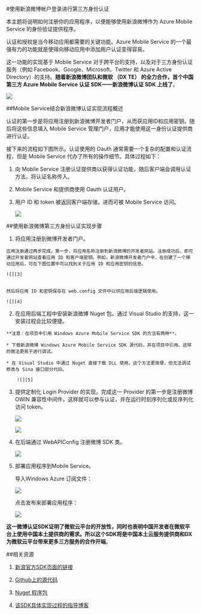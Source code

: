 <properties urlDisplayName="使用新浪微博帐户登录进行第三方身份认证" 
			pageTitle="使用新浪微博帐户登录进行第三方身份认证 - Azure 教程" 
			metaKeywords="移动服务，第三方身份认证，新浪微博" 
			description="认证和授权是当今移动应用都需要的关键功能。Azure Mobile Service 的一个最强有力的功能就是使得向移动应用中添加用户认证变得容易。随着新浪微博团队和微软 （DX TE） 的全力合作，首个中国第三方 Azure Mobile Service 认证 SDK——新浪微博认证 SDK 上线了。" 
			metaCanonical="" 
			services="" 
			documentationCenter="Mobile" 
			title="" 
			authors="" 
			solutions="" 
			manager="" editor="EricChen" />

<tags wacn.date="05/18/2015" ms.service="mobile-services" ms.date=""/>

#使用新浪微博帐户登录进行第三方身份认证
本主题将说明如何注册你的应用程序，以便能够使用新浪微博作为 Azure Mobile Service 的身份验证提供程序。认证和授权是当今移动应用都需要的关键功能。Azure Mobile Service 的一个最强有力的功能就是使得向移动应用中添加用户认证变得容易。
这一功能的实现基于 Mobile Service 对于跨平台的支持，以及对于三方身份认证服务（例如 Facebook、Google、Microsoft、Twitter 和 Azure Active Directory）的支持。**随着新浪微博团队和微软 （DX TE） 的全力合作，首个中国第三方 Azure Mobile Service 认证 SDK——新浪微博认证 SDK 上线了**。
![][1]
##Mobile Service结合新浪微博认证实现流程概述
认证的第一步是将应用注册到新浪微博开发者门户，从而获应用ID和应用密钥。随后将这些信息填入 Mobile Service 管理门户，应用才能使用这一身份认证提供商进行认证。
接下来的流程如下图所示。认证使用的 Oauth 通常需要一个复杂的配置和认证流程，但是 Mobile Service 代办了所有的操作细节。具体过程如下：
1.	向 Mobile Service 注册认证提供商以获得认证功能，随后客户端会调用认证方法，将认证名称传入。
2.	Mobile Service 和提供商使用 Oauth 认证用户。
3.	用户 ID 和 token 被返回客户端存储，进而可被 Mobile Service 访问。
	![][2]##使用新浪微博第三方身份认证实现步骤1.	 将应用注册到微博开发者门户。
	应用注册通过两步完成。第一步，将应用名称注册到新浪微博的开发者网站。注册成功后，即可通过开发者网站查看应用 ID 和客户端密钥。例如，新浪微博开发者门户中，在创建了一个移动应用后，可在下图位置中可以找到关于应用 ID 和应用密钥的信息。	![][3]

	然后将应用 ID 和密钥保存在 web.config 文件中以供应用后端逻辑使用。
	![][4]
2.	 在应用后端工程中安装新浪微博 Nuget 包。通过 Visual Studio 的支持，这一安装过程会比较便捷。
	**注意：在项目中引用 Windows Azure Mobile Service SDK 的方法有两种**。
	* 下载新浪微博 Windows Azure Mobile Service SDK 源代码，并在项目中引用。这样的做法更易于进行调试。
	* 在 Visual Studio 中通过 Nuget 直接下载 DLL 使用。这个方法更简便，但无法调试修改与 Sina 接口部分代码。
		![][5]3.	提供定制化 Login Provider 的实现。完成这一 Provider 的第一步是注册微博 OWIN 兼容性中间件，这样就可以参与认证，并在运行时刻序列化或反序列化访问 token。
	![][6]
	![][7]4.	在后端通过 WebAPIConfig 注册微博 SDK 类。
	![][8]5.	部署应用程序到Mobile Service。
	导入Windows Azure 订阅文件：
	![][9]	点击发布来部署应用程序：
	![][10]**这一微博认证SDK证明了微软云平台的开放性，同时也表明中国开发者在微软平台上使用中国本土提供商的需求。所以这个SDK将是中国本土云服务提供商和DX为微软云平台带来更多三方服务的合作开端**。##相关资源
1.	[新浪官方SDK页面的链接](http://open.weibo.com/wiki/SDK)
2.	[Github上的源代码](https://github.com/SinaWeiBoAuth/MobileServiceAppsUsingSinaweiboAccountAuthorize)
3.	[Nuget 程序包](https://www.nuget.org/packages/SinaWeiboAuthenticationSDK_AzureMobileService/1.0.0)
4.	[该SDK具体实现过程的指导博客](http://www.cnblogs.com/sonic1abc/p/4308994.html )
<!-- images -->
[1]: ./media/mobile-services-sinasdk/sinasdk-01.png
[2]: ./media/mobile-services-sinasdk/sinasdk-02.png
[3]: ./media/mobile-services-sinasdk/sinasdk-03.png
[4]: ./media/mobile-services-sinasdk/sinasdk-04.png
[5]: ./media/mobile-services-sinasdk/sinasdk-05.png
[6]: ./media/mobile-services-sinasdk/sinasdk-06.png
[7]: ./media/mobile-services-sinasdk/sinasdk-07.png
[8]: ./media/mobile-services-sinasdk/sinasdk-08.png
[9]: ./media/mobile-services-sinasdk/sinasdk-09.png
[10]: ./media/mobile-services-sinasdk/sinasdk-10.png